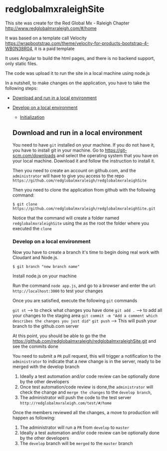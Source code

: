 # redglobalmxraleighSite
This site was create for the Red Global Mx - Raleigh Chapter
http://www.redglobalmxraleigh.com/#/home

It was based on a template call Velocity https://wrapbootstrap.com/theme/velocity-for-products-bootstrap-4-WB0N38R04, it is a paid template

It uses Angular to build the html pages, and there is no backend support, only static files.

The code was upload it to run the site in a local machine using node.js

In a nutshell, to make changes on the application, you have to take the following steps:

* [Download and run in a local environment](##download-and-run)
* [Develop on a local environment](#develop)
  * [Initialization](#initialization)


  ## Download and run in a local environment


  You need to have `git` installed on your machine. If you do not have it, you have to install git in your machine. Go to https://git-scm.com/downloads and select the operating system that you have on your local machine. Download it and follow the instruction to install it.

  Then you need to create an account on github.com, and the `administrator` will have to give you access to the repo `https://github.com/redglobalmxraleigh/redglobalmxraleighSite`

  Then you need to clone the application from github with the following command:

      $ git clone https://github.com/redglobalmxraleigh/redglobalmxraleighSite.git

  Notice that the command will create a folder named `redglobalmxraleighSite` using the as the root the folder where you executed the `clone`

  ### Develop on a local environment

  Now you have to create a branch it's time to begin doing real work with Cloudant and Node.js.

      $ git branch "new branch name"

  Install node.js on your machine

  Run the command `node app.js`, and go to a browser and enter the url: `http://localhost:3000` to test your changes

  Once you are satisfied, execute the following `git` commands

  `git st` --> to check what changes you have done
  `git add .` --> to add all your changes to the staging area
  `git commit -m "Add a comment which describes the changes you just did"`
  `git push` --> This will push your branch to the github.com server

  At this point, you should be able to go the the https://github.com/redglobalmxraleigh/redglobalmxraleighSite.git and see the commits done

  You need to submit a `PR` pull request, this will trigger a notification to the `administrator` to indicate that a new change is in the server, ready to be merged with the develop branch
  1) Ideally a test automation and/or code review can be optionally done by the other developers
  2) Once test automation/code review is done,the `administrator` will check the change and `merge the changes` to the `develop branch`,
  3) The administrator will push the code to the test server `http://redglobalmxraleigh.com/test/#/home`

  Once the members reviewed all the changes, a move to production will happen as following:
   1) The administrator will run a `PR` from `develop` to `master`
   2) Ideally a test automation and/or code review can be optionally done by the other developers
   3) The `develop` branch will be `merged` to the `master` branch